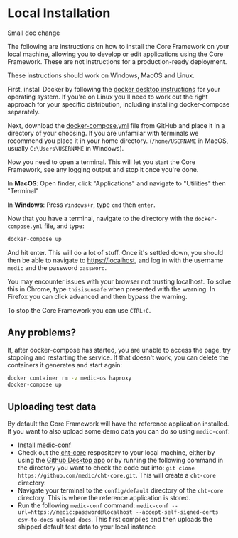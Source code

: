 # Local Installation

Small doc change

The following are instructions on how to install the Core Framework on your local machine, allowing you to develop or edit applications using the Core Framework. These are not instructions for a production-ready deployment.

These instructions should work on Windows, MacOS and Linux.

First, install Docker by following the [docker desktop instructions](https://www.docker.com/products/docker-desktop) for your operating system. If you're on Linux you'll need to work out the right approach for your specific distribution, including installing docker-compose separately.

Next, download the [docker-compose.yml](./docker-compose.yml) file from GitHub and place it in a directory of your choosing. If you are unfamilar with terminals we recommend you place it in your home directory. (`/home/USERNAME` in MacOS, usually `C:\Users\USERNAME` in Windows).

Now you need to open a terminal. This will let you start the Core Framework, see any logging output and stop it once you're done.

In **MacOS**: Open finder, click "Applications" and navigate to "Utilities" then "Terminal"

In **Windows**: Press `Windows+r`, type `cmd` then `enter`.

Now that you have a terminal, navigate to the directory with the `docker-compose.yml` file, and type:

```sh
docker-compose up
```

And hit enter. This will do a lot of stuff. Once it's settled down, you should then be able to navigate to [https://localhost](https://localhost), and log in with the username `medic` and the password `password`.

You may encounter issues with your browser not trusting localhost. To solve this in Chrome, type `thisisunsafe` when presented with the warning. In Firefox you can click advanced and then bypass the warning.

To stop the Core Framework you can use `CTRL+C`.

## Any problems?

If, after docker-compose has started, you are unable to access the page, try stopping and restarting the service. If that doesn't work, you can delete the containers it generates and start again:

```sh
docker container rm -v medic-os haproxy
docker-compose up
```

## Uploading test data

By default the Core Framework will have the reference application installed. If you want to also upload some demo data you can do so using `medic-conf`:
 - Install [medic-conf](https://github.com/medic/medic-conf)
 - Check out the [cht-core](https://github.com/medic/cht-core) respository to your local machine, either by using the [Github Desktop app](https://desktop.github.com/) or by running the following command in the directory you want to check the code out into: `git clone https://github.com/medic/cht-core.git`. This will create a `cht-core` directory.
 - Navigate your terminal to the `config/default` directory of the `cht-core` directory. This is where the reference application is stored.
 - Run the following `medic-conf` command: `medic-conf --url=https://medic:password@localhost --accept-self-signed-certs csv-to-docs upload-docs`. This first compiles and then uploads the shipped default test data to your local instance
